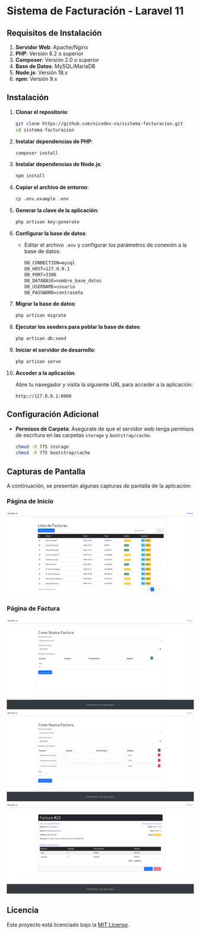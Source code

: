 # Sistema de Facturación - Laravel 11

## Requisitos de Instalación

1. **Servidor Web**: Apache/Nginx
2. **PHP**: Versión 8.2 o superior
3. **Composer**: Versión 2.0 o superior
4. **Base de Datos**: MySQL/MariaDB
5. **Node.js**: Versión 18.x
6. **npm**: Versión 9.x

## Instalación

1. **Clonar el repositorio**:

    ```bash
    git clone https://github.com/nicodev-co/sistema-facturacion.git
    cd sistema-facturacion
    ```

2. **Instalar dependencias de PHP**:

    ```bash
    composer install
    ```

3. **Instalar dependencias de Node.js**:

    ```bash
    npm install
    ```

4. **Copiar el archivo de entorno**:

    ```bash
    cp .env.example .env
    ```

5. **Generar la clave de la aplicación**:

    ```bash
    php artisan key:generate
    ```

6. **Configurar la base de datos**:

    - Editar el archivo `.env` y configurar los parámetros de conexión a la base de datos:
        ```
        DB_CONNECTION=mysql
        DB_HOST=127.0.0.1
        DB_PORT=3306
        DB_DATABASE=nombre_base_datos
        DB_USERNAME=usuario
        DB_PASSWORD=contraseña
        ```

7. **Migrar la base de datos**:

    ```bash
    php artisan migrate
    ```

8. **Ejecutar los seeders para poblar la base de datos**:

    ```bash
    php artisan db:seed
    ```

9. **Iniciar el servidor de desarrollo**:
    ```bash
    php artisan serve
    ```

10. **Acceder a la aplicación**:

    Abre tu navegador y visita la siguiente URL para acceder a la aplicación:

    ```
    http://127.0.0.1:8000
    ```

## Configuración Adicional

-   **Permisos de Carpeta**: Asegúrate de que el servidor web tenga permisos de escritura en las carpetas `storage` y `bootstrap/cache`.

    ```bash
    chmod -R 775 storage
    chmod -R 775 bootstrap/cache
    ```

## Capturas de Pantalla

A continuación, se presentan algunas capturas de pantalla de la aplicación:

### Página de Inicio

![Página de Inicio](/images/screen1.png)

### Página de Factura

![Registro de Facturas](/images/screen2.png)
![Registro de Facturas](/images/screen3.png)
![Vista de Facturas](/images/screen4.png)

## Licencia

Este proyecto está licenciado bajo la [MIT License](LICENSE).
